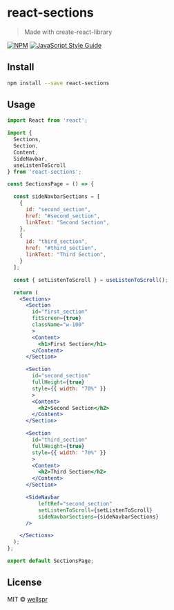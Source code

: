 # react-sections

> Made with create-react-library

[![NPM](https://img.shields.io/npm/v/react-sections.svg)](https://www.npmjs.com/package/react-sections) [![JavaScript Style Guide](https://img.shields.io/badge/code_style-standard-brightgreen.svg)](https://standardjs.com)

## Install

```bash
npm install --save react-sections
```

## Usage

```jsx
import React from 'react';

import { 
  Sections,
  Section, 
  Content,
  SideNavbar,
  useListenToScroll
} from 'react-sections';

const SectionsPage = () => {

  const sideNavbarSections = [
    {
      id: "second_section",
      href: "#second_section",
      linkText: "Second Section",
    },
    {
      id: "third_section",
      href: "#third_section",
      linkText: "Third Section",
    }
  ];

  const { setListenToScroll } = useListenToScroll();

  return (
    <Sections>
      <Section
        id="first_section"
        fitScreen={true}
        className="w-100"
        >
        <Content>
          <h1>First Section</h1>
        </Content>
      </Section>

      <Section
        id="second_section"
        fullHeight={true}
        style={{ width: "70%" }}
        >
        <Content>
          <h2>Second Section</h2>
        </Content>
      </Section>

      <Section
        id="third_section"
        fullHeight={true}
        style={{ width: "70%" }}
        >
        <Content>
          <h2>Third Section</h2>
        </Content>
      </Section>

      <SideNavbar 
          leftRef="second_section"
          setListenToScroll={setListenToScroll}
          sideNavbarSections={sideNavbarSections}
      />

    </Sections>
  );
};

export default SectionsPage;
```

## License

MIT © [wellspr](https://github.com/wellspr)
